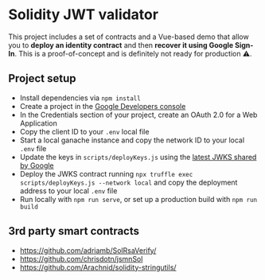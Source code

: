 # Solidity JWT validator

This project includes a set of contracts and a Vue-based demo that allow you to **deploy an identity contract** and then **recover it using Google Sign-In**. This is a proof-of-concept and is definitely not ready for production :warning:.

## Project setup

- Install dependencies via `npm install`
- Create a project in the [Google Developers console](https://console.developers.google.com/)
- In the Credentials section of your project, create an OAuth 2.0 for a Web Application
- Copy the client ID to your `.env` local file
- Start a local ganache instance and copy the network ID to your local `.env` file
- Update the keys in `scripts/deployKeys.js` using the [latest JWKS shared by Google](https://accounts.google.com/.well-known/openid-configuration)
- Deploy the JWKS contract running `npx truffle exec scripts/deployKeys.js --network local` and copy the deployment address to your local `.env` file
- Run locally with `npm run serve`, or set up a production build with `npm run build`

## 3rd party smart contracts

- https://github.com/adriamb/SolRsaVerify/
- https://github.com/chrisdotn/jsmnSol
- https://github.com/Arachnid/solidity-stringutils/
